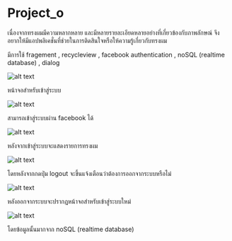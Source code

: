 # Project_o
เนื่องจากทรงผมมีความหลากหลาย และมีหลายรายละเอียดหลายอย่างที่เกี่ยวข้องกับภาพลักษณ์ จึงอยากให้มีแอปพลิเคชั่นที่ช่วยในการติดสินใจหรือให้ความรู้เกี่ยวกับทรงผม

มีการใช้ fragement , recycleview , facebook authentication , noSQL (realtime database) , dialog


![alt text](https://sv1.picz.in.th/images/2020/03/21/QQzDve.jpg )


หน้าจอสำหรับเข้าสู่ระบบ


![alt text](https://sv1.picz.in.th/images/2020/03/21/QQzPBl.jpg )


สามารถเข้าสู่ระบบผ่าน facebook ได้


![alt text](https://sv1.picz.in.th/images/2020/03/21/QQz28v.jpg )


หลังจากเข้าสู่ระบบจะแสดงรายการทรงผม


![alt text](https://sv1.picz.in.th/images/2020/03/21/QQzsqk.jpg )


โดยหลังจากกดปุ่ม logout จะขึ้นแจ้งเตือนว่าต้องการออกจากระบบหรือไม่


![alt text](https://sv1.picz.in.th/images/2020/03/21/QQzu7E.jpg )


หลังออกจากระบบจะปรากฎหน้าจอสำหรับเข้าสู่ระบบใหม่


![alt text](https://sv1.picz.in.th/images/2020/03/21/QQzrFQ.jpg )


โดยข้อมูลนั้นมากจาก noSQL (realtime database)
